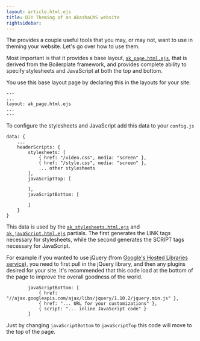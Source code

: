 ```yaml
---
layout: article.html.ejs
title: DIY Theming of an AkashaCMS website
rightsidebar:
---
```


The <!-- [AkashaCMS-base plugin](/plugins/base.html) --> provides a couple useful tools that you may, or may not, want to use in theming your website.  Let's go over how to use them.

Most important is that it provides a base layout, [`ak_page.html.ejs`](https://github.com/robogeek/akashacms-base/blob/master/layout/ak_page.html.ejs), that is derived from the Boilerplate framework, and provides complete ability to specify stylesheets and JavaScript at both the top and bottom.

You use this base layout page by declaring this in the layouts for your site:

    ---
    ...
    layout: ak_page.html.ejs
    ...
    ---

To configure the stylesheets and JavaScript add this data to your `config.js`

    data: {
        ...
        headerScripts: {
            stylesheets: [
                { href: "/video.css", media: "screen" },
                { href: "/style.css", media: "screen" },
                ... other stylesheets
            ],
            javaScriptTop: [

            ],
            javaScriptBottom: [

            ]
        }
    }

This data is used by the [`ak_stylesheets.html.ejs`](https://github.com/robogeek/akashacms-base/blob/master/partials/ak_stylesheets.html.ejs) and [`ak_javaScript.html.ejs`](https://github.com/robogeek/akashacms-base/blob/master/partials/ak_javaScript.html.ejs) partials.  The first generates the LINK tags necessary for stylesheets, while the second generates the SCRIPT tags necessary for JavaScript.

For example if you wanted to use jQuery (from [Google's Hosted Libraries service](https://developers.google.com/speed/libraries/devguide)), you need to first pull in the jQuery library, and then any plugins desired for your site.  It's recommended that this code load at the bottom of the page to improve the overall goodness of the world.

            javaScriptBottom: [
                { href: "//ajax.googleapis.com/ajax/libs/jquery/1.10.2/jquery.min.js" },
                { href: "... URL for your customizations" },
                { script: "... inline JavaScript code" }
            ]

Just by changing `javaScriptBottom` to `javaScriptTop` this code will move to the top of the page.

